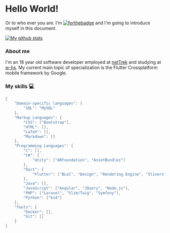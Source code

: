 # Hello World!
Or to who ever you are.
I'm [![forthebadge](https://img.shields.io/github/followers/NikBenson?label=Nik&style=social)](https://github.com/NikBenson) and I'm going to introduce myself in this document.
    
[![My github stats](https://github-readme-stats.vercel.app/api?username=NikBenson&count_private=true&show_icons=true)](https://github.com/anuraghazra/github-readme-stats)  

### About me
I'm an 18 year old software developer employed at [netTrek](https://nettrek.de/) and studying at [w-hs](https://www.w-hs.de/). My current main topic of specialization is the Flutter Crossplatform mobile framework by Google.

### My skills :computer:
```java script
{
	"Domain-specific languages": {
		"SQL": "MySQL"
	},
	"Markup Languages": {
		"CSS": ["Bootstrap"],
		"HTML": [],
		"LaTeX": [],
		"Markdown": []
	},
	"Programming Languages": {
		"C": [],
		"C#": {
			"Unity": ["ARFoundation", "AssetBundles"]
		},
		"Dart": {
			"Flutter": ["BLoC", "Design", "Rendering Engine", "Slivers"]
		},
		"Java": [],
		"JavaScript": ["Angular", "JQuery", "Node.js"],
		"PHP": ["Laravel", "Slim/Twig", "Symfony"],
		"Python": ["bs4"]
	},
	"Tools": {
		"Docker": [],
		"Git": []
	}
}
```
